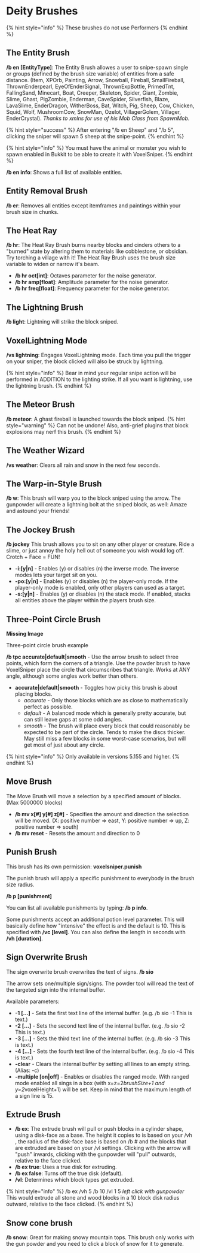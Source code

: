 # Deity Brushes

{% hint style="info" %}
These brushes do not use Performers
{% endhint %}

## The Entity Brush
**/b en [EntityType]**: The Entity Brush allowes a user to snipe-spawn single or groups (defined by the brush size variable) of  entities from a safe distance. (Item, XPOrb, Painting, Arrow, Snowball, Fireball, SmallFireball, ThrownEnderpearl, EyeOfEnderSignal, ThrownExpBottle, PrimedTnt, FallingSand, Minecart, Boat, Creeper, Skeleton, Spider, Giant, Zombie, Slime, Ghast, PigZombie, Enderman, CaveSpider, Silverfish, Blaze, LavaSlime, EnderDragon, WitherBoss, Bat, Witch, Pig, Sheep, Cow, Chicken, Squid, Wolf, MushroomCow, SnowMan, Ozelot, VillagerGolem, Villager, EnderCrystal). *Thanks to xmlns for use of his Mob Class from SpawnMob.*

{% hint style="success" %}
After entering "/b en Sheep" and "/b 5", clicking the sniper will spawn 5 sheep at the snipe-point.
{% endhint %}

{% hint style="info" %}
You must have the animal or monster you wish to spawn enabled in Bukkit to be able to create it with VoxelSniper.
{% endhint %}

**/b en info**: Shows a full list of available entities.

## Entity Removal Brush

**/b er**: Removes all entities except itemframes and paintings within your brush size in chunks.

## The Heat Ray

**/b hr**: The Heat Ray Brush burns nearby blocks and cinders  others to a "burned" state by altering them to materials like  cobblestone, or obsidian. Try torching a village with it! The Heat Ray  Brush uses the brush size variable to widen or narrow it's beam.

* **/b hr oct[int]**: Octaves parameter for the noise generator.
* **/b hr amp[float]**: Amplitude parameter for the noise generator.
* **/b hr freq[float]**: Frequency parameter for the noise generator.

## The Lightning Brush
**/b light**: Lightning will strike the block sniped.

## VoxelLightning Mode
**/vs lightning**: Engages VoxelLightning mode. Each time you pull the trigger on your sniper, the block clicked will also be struck by lightning.

{% hint style="info" %}
Bear in mind your regular snipe action will be performed in ADDITION to the lighting strike. If all you want is lightning, use the lightning brush.
{% endhint %}

## The Meteor Brush
**/b meteor**: A ghast fireball is launched towards the block sniped. 
{% hint style="warning" %}
Can not be undone! Also, anti-grief plugins that block explosions may nerf this brush.
{% endhint %}

## The Weather Wizard

**/vs weather**: Clears all rain and snow in the next few seconds.

## The Warp-in-Style Brush

**/b w**: This brush will warp you to the block sniped using the  arrow. The gunpowder will create a lightning bolt at the sniped block,  as well: Amaze and astound your friends! 

## The Jockey Brush

**/b jockey** This brush allows you to sit on any other player or creature. Ride a slime, or just annoy the holy hell out of someone you wish would log off. Crotch + Face = FUN!
* **-i:[y|n]** - Enables (y) or disables (n) the inverse mode. The inverse modes lets your target sit on you.
* **-po:[y|n]** - Enables (y) or disables (n) the player-only mode. If the player-only mode is enabled, only other players can used as a target.
* **-s:[y|n]** - Enables (y) or disables (n) the stack mode. If enabled, stacks all entities above the player within the players brush size.

## Three-Point Circle Brush

**Missing Image**

Three-point circle brush example 

**/b tpc accurate|default|smooth** - Use the arrow brush to select three points, which form the corners of a triangle. Use the powder brush to have VoxelSniper place the circle that circumscribes that  triangle. Works at ANY angle, although some angles work better than  others.
* **accurate|default|smooth** - Toggles how picky this brush is about placing blocks.
    * *accurate* - Only those blocks which are as close to mathematically perfect as possible.
    * *default* - A balanced mode which is generally pretty accurate, but can still leave gaps at some odd angles.
    * *smooth* - The brush will place every block that could reasonably be expected to be part of the circle. Tends to make the discs thicker. May still miss a few blocks in some worst-case scenarios, but will get most of just about any circle.

{% hint style="info" %}
Only available in versions 5.155 and higher.
{% endhint %}

## Move Brush
The Move Brush will move a selection by a specified amount of blocks. (Max 5000000 blocks)
* **/b mv x[#] y[#] z[#]** - Specifies the amount and direction the selection will be moved. (X: positive number => east, Y: positive number => up, Z: positive number => south) 
* **/b mv reset** - Resets the amount and direction to 0

## Punish Brush

This brush has its own permission: **voxelsniper.punish**

The punish brush will apply a specific punishment to everybody in the brush size radius. 

**/b p [punishment]**

You can list all available punishments by typing: **/b p info**.

Some punishments accept an additional potion level parameter. This will basically define how "intensive" the effect is and the default is 10. This is specified with **/vc [level]**. You can also define the length in seconds with **/vh [duration]**.

## Sign Overwrite Brush

The sign overwrite brush overwrites the text of signs. **/b sio**

The arrow sets one/multiple sign/signs. The powder tool will read the text of the targeted sign into the internal buffer.

Available parameters: 

* **-1 [...]** - Sets the first text line of the internal buffer. (e.g. /b sio -1 This is text.)
* **-2 [...]** - Sets the second text line of the internal buffer. (e.g. /b sio -2 This is text.) 
* **-3 [...]** - Sets the third text line of the internal buffer. (e.g. /b sio -3 This is text.)
* **-4 [...]** - Sets the fourth text line of the internal buffer. (e.g. /b sio -4 This is text.)
* **-clear** - Clears the internal buffer by setting all lines to an empty string. (Alias: -c)
* **-multiple [on|off]** - Enables or disables the ranged mode. With ranged mode enabled all sings in a box (with x=z=2*brushSize+1 and y=2*voxelHeight+1) will be set.  Keep in mind that the maximum length of a sign line is 15.

## Extrude Brush

* **/b ex**: The extrude brush will pull or push blocks in a cylinder shape, using a disk-face as a base. The height it copies to is based on your /vh <height>, the radius of the disk-face base is  based on /b # and the blocks that are extruded are based on your /vl  settings. Clicking with the arrow will "push" inwards, clicking with the gunpowder will "pull" outwards, relative to the face clicked.
* **/b ex true**: Uses a true disk for extruding.
* **/b ex false**: Turns off the true disk (default).
* **/vl**: Determines which block types get extruded.

{% hint style="info" %}
/b ex /vh 5 /b 10 /vl 1 5 *left click with gunpowder*  This would extrude all stone and wood blocks in a 10 block disk radius outward, relative to the face clicked.
{% endhint %}

## Snow cone brush
**/b snow**: Great for making snowy mountain tops. This brush only works with the gun powder and you need to click a block of snow for it to generate.